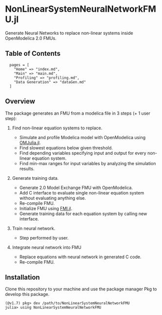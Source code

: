 # NonLinearSystemNeuralNetworkFMU.jl

Generate Neural Networks to replace non-linear systems inside OpenModelica 2.0 FMUs.

## Table of Contents
```@contents
  pages = [
    "Home" => "index.md",
    "Main" => "main.md",
    "Profiling" => "profiling.md",
    "Data Generation" => "dataGen.md"
  ]
```

## Overview

The package generates an FMU from a modelica file in 3 steps (+ 1 user step):

  1. Find non-linear equation systems to replace.

      * Simulate and profile Modelica model with OpenModelica using
        [OMJulia.jl](https://github.com/OpenModelica/OMJulia.jl).
      * Find slowest equations below given threshold.
      * Find depending variables specifying input and output for every
        non-linear equation system.
      * Find min-max ranges for input variables by analyzing the simulation results.

  2. Generate training data.

      * Generate 2.0 Model Exchange FMU with OpenModelica.
      * Add C interface to evaluate single non-linear equation system without evaluating anything else.
      * Re-compile FMU.
      * Initialize FMU using [FMI.jl](https://github.com/ThummeTo/FMI.jl).
      * Generate training data for each equation system by calling new interface.

  3. Train neural network.

      * Step performed by user.

  4. Integrate neural network into FMU

      * Replace equations with neural network in generated C code.
      * Re-compile FMU.

## Installation

Clone this repository to your machine and use the package manager Pkg to develop this package.

```julia-repl
(@v1.7) pkg> dev /path/to/NonLinearSystemNeuralNetworkFMU
julia> using NonLinearSystemNeuralNetworkFMU
```
